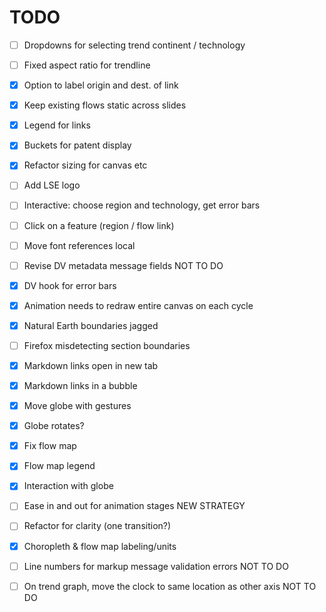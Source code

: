 # TODO

- [ ] Dropdowns for selecting trend continent / technology
- [ ] Fixed aspect ratio for trendline

- [x] Option to label origin and dest. of link
- [x] Keep existing flows static across slides
- [x] Legend for links
- [x] Buckets for patent display

- [x] Refactor sizing for canvas etc
- [ ] Add LSE logo

- [ ] Interactive: choose region and technology, get error bars
- [ ] Click on a feature (region / flow link)
- [ ] Move font references local

- [ ] Revise DV metadata message fields  NOT TO DO

- [x] DV hook for error bars

- [x] Animation needs to redraw entire canvas on each cycle
- [x] Natural Earth boundaries jagged

- [ ] Firefox misdetecting section boundaries
- [x] Markdown links open in new tab

- [x] Markdown links in a bubble

- [x] Move globe with gestures
- [x] Globe rotates?

- [x] Fix flow map
- [x] Flow map legend

- [x] Interaction with globe
- [ ] Ease in and out for animation stages  NEW STRATEGY

- [ ] Refactor for clarity (one transition?)

- [x] Choropleth & flow map labeling/units

- [ ] Line numbers for markup message validation errors  NOT TO DO
- [ ] On trend graph, move the clock to same location as other axis  NOT TO DO
